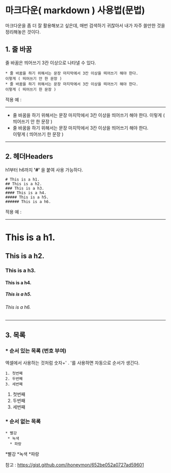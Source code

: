 # 마크다운( markdown ) 사용법(문법)  
마크다운을 좀 더 잘 활용해보고 싶은데, 매번 검색하기 귀찮아서 내가 자주 쓸만한 것을 정리해놓은 것이다.  

## 1. 줄 바꿈  
줄 바꿈은 띄어쓰기 3칸 이상으로 나타낼 수 있다.

    * 줄 바꿈을 하기 위해서는 문장 마지막에서 3칸 이상을 띄어쓰기 해야 한다.
    이렇게 ( 띄어쓰기 안 한 문장 )  
    * 줄 바꿈을 하기 위해서는 문장 마지막에서 3칸 이상을 띄어쓰기 해야 한다.    
    이렇게 ( 띄어쓰기 한 문장 )   

적용 예 : 
*** 
* 줄 바꿈을 하기 위해서는 문장 마지막에서 3칸 이상을 띄어쓰기 해야 한다.
  이렇게 ( 띄어쓰기 안 한 문장 )  
* 줄 바꿈을 하기 위해서는 문장 마지막에서 3칸 이상을 띄어쓰기 해야 한다.  
  이렇게 ( 띄어쓰기 한 문장 ) 
***

## 2. 헤더Headers  
h1부터 h6까지 **'#'** 을 붙여 사용 가능하다.  

    # This is a h1.
    ## This is a h2.  
    ### This is a h3.  
    #### This is a h4.  
    ##### This is a h5.  
    ###### This is a h6.  

적용 예 :   
*** 
# This is a h1.
## This is a h2.  
### This is a h3.  
#### This is a h4.  
##### This is a h5.  
###### This is a h6.  
*** 
 
## 3. 목록  
### * 순서 있는 목록 (번호 부여)  
엑셀에서 사용하는 것처럼 숫자+' . '를 사용하면 자동으로 순서가 생긴다.  

    1. 첫번째  
    2. 두번째  
    3. 세번째  

1. 첫번째  
2. 두번째  
3. 세번째  

### * 순서 없는 목록  

    * 빨강
     * 녹색  
      * 파랑  
      
*빨강
 *녹색
  *파랑

참고 : <https://gist.github.com/ihoneymon/652be052a0727ad59601>
